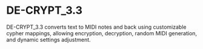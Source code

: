 # DE-CRYPT_3.3
 DE-CRYPT_3.3 converts text to MIDI notes and back using customizable cypher mappings, allowing encryption, decryption, random MIDI generation, and dynamic settings adjustment.
